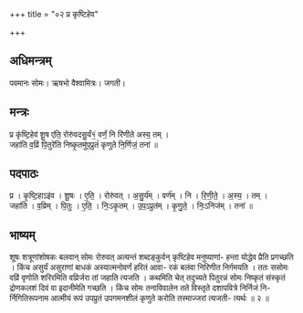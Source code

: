 +++
title = "०२ प्र कृष्टिहेव"

+++
## अधिमन्त्रम्
पवमानः सोमः। ऋषभो वैश्वामित्रः। जगती।

## मन्त्रः
प्र कृ॑ष्टि॒हेव॑ शू॒ष ए॑ति॒ रोरु॑वदसु॒र्यं१॒॑ वर्णं॒ नि रि॑णीते अस्य॒ तम् ।  
जहा॑ति व॒व्रिं पि॒तुरे॑ति निष्कृ॒तमु॑प॒प्रुतं॑ कृणुते नि॒र्णिजं॒ तना॑ ॥

## पदपाठः
प्र । कृ॒ष्टि॒हाऽइ॑व । शू॒षः । ए॒ति॒ । रोरु॑वत् । अ॒सु॒र्य॑म् । वर्ण॑म् । नि । रि॒णी॒ते॒ । अ॒स्य॒ । तम् ।  
जहा॑ति । व॒व्रिम् । पि॒तुः । ए॒ति॒ । निः॒ऽकृ॒तम् । उ॒प॒ऽप्रुत॑म् । कृ॒णु॒ते॒ । निः॒ऽनिज॑म् । तना॑ ॥

## भाष्यम्
शूषः शत्रूणांशोषकः बलवान् सोमः रोरुवत् अत्यन्तं शब्दङ्कुर्वन् कृष्टिहेव मनुष्याणां- हन्ता योद्धेव प्रैति प्रगच्छति । किंच असुर्यं असुराणां बाधकं अस्यात्मनोवर्णं हरितं आवा- रकं बलंवा निरिणीत निर्गमयति । ततः ससोमः वव्रिं वृणोति शरिरमिति वव्रिर्जरा तां जहाति त्यजति । कथमिति चेत् तदुच्यते पितुरन्नं सोमः निष्कृतं संस्कृतं द्रोणकलशं दिवं वा इदानीमेति गच्छति । किंच सोमः तनाविवालेन तते विस्तृते दशापवित्रे निर्निजं नि- र्निगितिरूपनाम आत्मीयं रूपं उपप्रुतं उपगमनशीलं कृणुते करोति तस्माज्जरां त्यजती- त्यर्थः ॥ २ ॥